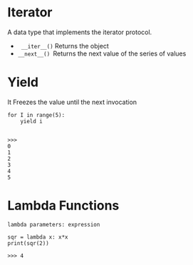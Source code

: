 # Iterator 
A data type that implements the iterator protocol.

* ``` __iter__()``` Returns the object 
* ```__next__() ```Returns the next value of the series of values

# Yield
It Freezes the value until the next invocation
```
for I in range(5):
	yield i


>>> 
0
1
2
3
4
5
```

# Lambda Functions

```lambda parameters: expression```

```
sqr = lambda x: x*x
print(sqr(2))

>>> 4
```
